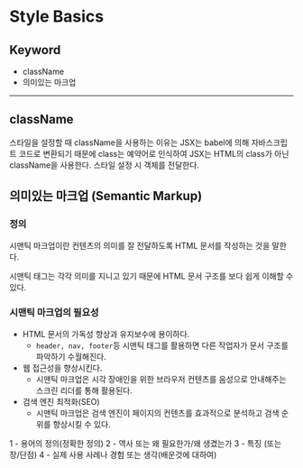 # Style Basics

## Keyword

- className
- 의미있는 마크업

---

## className

스타일을 설정할 때 className을 사용하는 이유는 JSX는 babel에 의해 자바스크립트 코드로 변환되기 때문에 class는 예약어로 인식하여 JSX는 HTML의 class가 아닌 className을 사용한다. 스타일 설정 시 객체를 전달한다.

## 의미있는 마크업 (Semantic Markup)

### 정의

시맨틱 마크업이란 컨텐츠의 의미를 잘 전달하도록 HTML 문서를 작성하는 것을 말한다.

시맨틱 태그는 각각 의미를 지니고 있기 때문에 HTML 문서 구조를 보다 쉽게 이해할 수 있다.

### 시맨틱 마크업의 필요성

- HTML 문서의 가독성 향상과 유지보수에 용이하다.
  - `header, nav, footer`등 시맨틱 태그를 활용하면 다른 작업자가 문서 구조를 파악하기 수월해진다.
- 웹 접근성을 향상시킨다.
  - 시맨틱 마크업은 시각 장애인을 위한 브라우저 컨텐츠를 음성으로 안내해주는 스크린 리더를 통해 활용된다.
- 검색 엔진 최적화(SEO)
  - 시맨틱 마크업은 검색 엔진이 페이지의 컨텐츠를 효과적으로 분석하고 검색 순위를 향상시킬 수 있다.

1 - 용어의 정의(정확한 정의)
2 - 역사 또는 왜 필요한가/왜 생겼는가
3 - 특징 (또는 장/단점)
4 - 실제 사용 사례나 경험 또는 생각(배운것에 대하여)